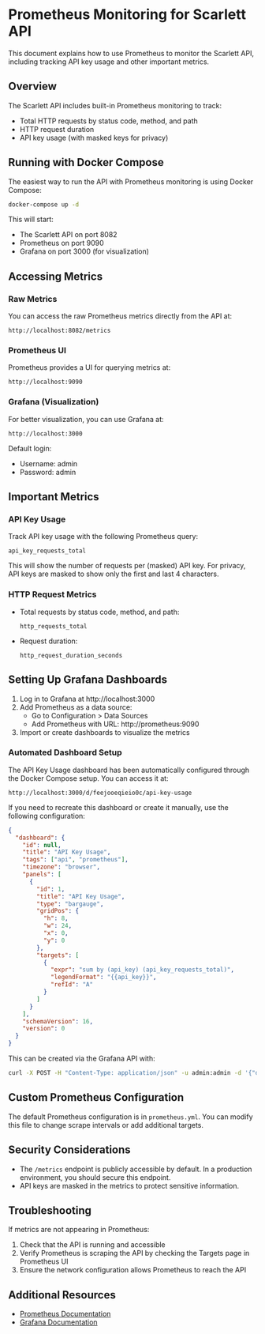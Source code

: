 # Prometheus Monitoring for Scarlett API

This document explains how to use Prometheus to monitor the Scarlett API, including tracking API key usage and other important metrics.

## Overview

The Scarlett API includes built-in Prometheus monitoring to track:
- Total HTTP requests by status code, method, and path
- HTTP request duration
- API key usage (with masked keys for privacy)

## Running with Docker Compose

The easiest way to run the API with Prometheus monitoring is using Docker Compose:

```bash
docker-compose up -d
```

This will start:
- The Scarlett API on port 8082
- Prometheus on port 9090
- Grafana on port 3000 (for visualization)

## Accessing Metrics

### Raw Metrics

You can access the raw Prometheus metrics directly from the API at:

```
http://localhost:8082/metrics
```

### Prometheus UI

Prometheus provides a UI for querying metrics at:

```
http://localhost:9090
```

### Grafana (Visualization)

For better visualization, you can use Grafana at:

```
http://localhost:3000
```

Default login:
- Username: admin
- Password: admin

## Important Metrics

### API Key Usage

Track API key usage with the following Prometheus query:

```
api_key_requests_total
```

This will show the number of requests per (masked) API key. For privacy, API keys are masked to show only the first and last 4 characters.

### HTTP Request Metrics

- Total requests by status code, method, and path:
  ```
  http_requests_total
  ```

- Request duration:
  ```
  http_request_duration_seconds
  ```

## Setting Up Grafana Dashboards

1. Log in to Grafana at http://localhost:3000
2. Add Prometheus as a data source:
   - Go to Configuration > Data Sources
   - Add Prometheus with URL: http://prometheus:9090
3. Import or create dashboards to visualize the metrics

### Automated Dashboard Setup

The API Key Usage dashboard has been automatically configured through the Docker Compose setup. You can access it at:

```
http://localhost:3000/d/feejooeqieio0c/api-key-usage
```

If you need to recreate this dashboard or create it manually, use the following configuration:

```json
{
  "dashboard": {
    "id": null,
    "title": "API Key Usage",
    "tags": ["api", "prometheus"],
    "timezone": "browser",
    "panels": [
      {
        "id": 1,
        "title": "API Key Usage",
        "type": "bargauge",
        "gridPos": {
          "h": 8,
          "w": 24,
          "x": 0,
          "y": 0
        },
        "targets": [
          {
            "expr": "sum by (api_key) (api_key_requests_total)",
            "legendFormat": "{{api_key}}",
            "refId": "A"
          }
        ]
      }
    ],
    "schemaVersion": 16,
    "version": 0
  }
}
```

This can be created via the Grafana API with:

```bash
curl -X POST -H "Content-Type: application/json" -u admin:admin -d '{"dashboard":{"id":null,"title":"API Key Usage","tags":["api","prometheus"],"timezone":"browser","panels":[{"id":1,"title":"API Key Usage","type":"bargauge","gridPos":{"h":8,"w":24,"x":0,"y":0},"targets":[{"expr":"sum by (api_key) (api_key_requests_total)","legendFormat":"{{api_key}}","refId":"A"}]}],"schemaVersion":16,"version":0},"folderId":0,"overwrite":false}' http://localhost:3000/api/dashboards/db
```

## Custom Prometheus Configuration

The default Prometheus configuration is in `prometheus.yml`. You can modify this file to change scrape intervals or add additional targets.

## Security Considerations

- The `/metrics` endpoint is publicly accessible by default. In a production environment, you should secure this endpoint.
- API keys are masked in the metrics to protect sensitive information.

## Troubleshooting

If metrics are not appearing in Prometheus:

1. Check that the API is running and accessible
2. Verify Prometheus is scraping the API by checking the Targets page in Prometheus UI
3. Ensure the network configuration allows Prometheus to reach the API

## Additional Resources

- [Prometheus Documentation](https://prometheus.io/docs/introduction/overview/)
- [Grafana Documentation](https://grafana.com/docs/) 
